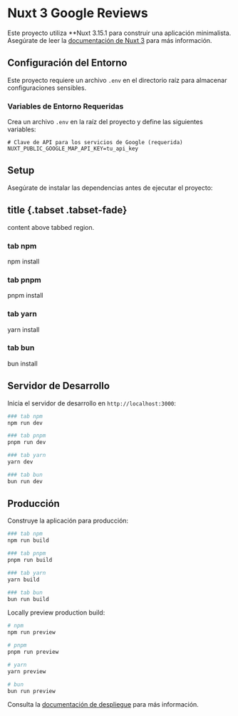 # Nuxt 3 Google Reviews
Este proyecto utiliza **Nuxt 3.15.1 para construir una aplicación minimalista. Asegúrate de leer la [documentación de Nuxt 3](https://nuxt.com/docs/getting-started/introduction) para más información.

## Configuración del Entorno

Este proyecto requiere un archivo `.env` en el directorio raíz para almacenar configuraciones sensibles. 

### Variables de Entorno Requeridas

Crea un archivo `.env` en la raíz del proyecto y define las siguientes variables:

```env
# Clave de API para los servicios de Google (requerida)
NUXT_PUBLIC_GOOGLE_MAP_API_KEY=tu_api_key

````

## Setup

Asegúrate de instalar las dependencias antes de ejecutar el proyecto:


## title {.tabset .tabset-fade}
content above tabbed region.

### tab npm
npm install

### tab pnpm
pnpm install

### tab yarn
yarn install

### tab bun
bun install

## Servidor de Desarrollo

Inicia el servidor de desarrollo en `http://localhost:3000`:

```bash
### tab npm
npm run dev

### tab pnpm
pnpm run dev

### tab yarn
yarn dev

### tab bun
bun run dev
```

## Producción

Construye la aplicación para producción:

```bash
### tab npm
npm run build

### tab pnpm
pnpm run build

### tab yarn
yarn build

### tab bun
bun run build
```

Locally preview production build:

```bash
# npm
npm run preview

# pnpm
pnpm run preview

# yarn
yarn preview

# bun
bun run preview
```

Consulta la [documentación de despliegue](https://nuxt.com/docs/getting-started/deployment) para más información.
